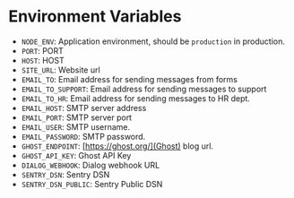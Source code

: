 # Environment Variables

- `NODE_ENV`: Application environment, should be `production` in production.
- `PORT`: PORT
- `HOST`: HOST
- `SITE_URL`: Website url
- `EMAIL_TO`: Email address for sending messages from forms
- `EMAIL_TO_SUPPORT`: Email address for sending messages to support
- `EMAIL_TO_HR`: Email address for sending messages to HR dept.
- `EMAIL_HOST`: SMTP server address
- `EMAIL_PORT`: SMTP server port
- `EMAIL_USER`: SMTP username.
- `EMAIL_PASSWORD`: SMTP password.
- `GHOST_ENDPOINT`: [https://ghost.org/](Ghost) blog url.
- `GHOST_API_KEY`: Ghost API Key
- `DIALOG_WEBHOOK`: Dialog webhook URL
- `SENTRY_DSN`: Sentry DSN
- `SENTRY_DSN_PUBLIC`: Sentry Public DSN
